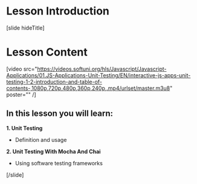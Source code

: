 # Lesson Introduction

[slide hideTitle]
# Lesson Content

[video src="https://videos.softuni.org/hls/Javascript/Javascript-Applications/01.JS-Applications-Unit-Testing/EN/interactive-js-apps-unit-testing-1-2-introduction-and-table-of-contents-,1080p,720p,480p,360p,240p,.mp4/urlset/master.m3u8" poster="" /]

## In this lesson you will learn:

**1. Unit Testing**

- Definition and usage

**2. Unit Testing With Mocha And Chai**

- Using software testing frameworks

[/slide]